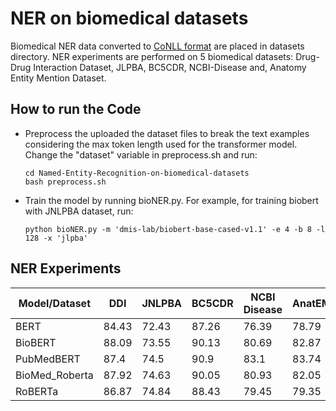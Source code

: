 # NER on biomedical datasets

Biomedical NER data converted to [CoNLL format](http://ufal.mff.cuni.cz/conll2009-st/task-description.html) are placed in datasets directory. NER experiments are performed on 5 biomedical datasets: Drug-Drug Interaction Dataset, JLPBA, BC5CDR, NCBI-Disease and, Anatomy Entity Mention Dataset.

## How to run the Code 

- Preprocess the uploaded the dataset files to break the text examples considering the max token length used for the transformer model. Change the "dataset" variable in preprocess.sh and run:

    ``` 
    cd Named-Entity-Recognition-on-biomedical-datasets
    bash preprocess.sh
    ```

- Train the model by running bioNER.py.
  For example, for training biobert with JNLPBA dataset, run:

    ``` 
    python bioNER.py -m 'dmis-lab/biobert-base-cased-v1.1' -e 4 -b 8 -l 128 -x 'jlpba'
    ```

## NER Experiments

| Model/Dataset   | DDI   | JNLPBA | BC5CDR | NCBI Disease | AnatEM |
| --------------- | ----- | ------ | ------ | ------------ | ------ |
| BERT            | 84.43 | 72.43  | 87.26  | 76.39        | 78.79  |
| BioBERT         | 88.09 | 73.55  | 90.13  | 80.69        | 82.87  |
| PubMedBERT      | 87.4  | 74.5   | 90.9   | 83.1         | 83.74  |
| BioMed\_Roberta | 87.92 | 74.63  | 90.05  | 80.93        | 82.05  |
| RoBERTa         | 86.87 | 74.84  | 88.43  | 79.45        | 79.35  |
